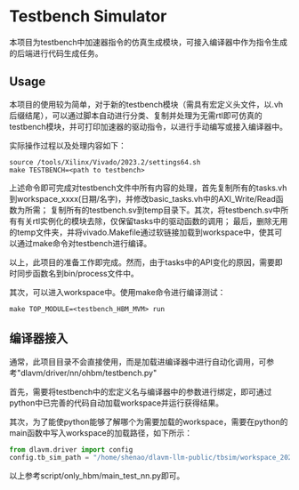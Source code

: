 # Testbench Simulator

本项目为testbench中加速器指令的仿真生成模块，可接入编译器中作为指令生成的后端进行代码生成任务。

## Usage

本项目的使用较为简单，对于新的testbench模块（需具有宏定义头文件，以.vh后缀结尾），可以通过脚本自动进行分类、复制并处理为无需rtl即可仿真的testbench模块，并可打印加速器的驱动指令，以进行手动编写或接入编译器中。

实际操作过程以及处理内容如下：

```shell
source /tools/Xilinx/Vivado/2023.2/settings64.sh
make TESTBENCH=<path to testbench>
```

上述命令即可完成对testbench文件中所有内容的处理，首先复制所有的tasks.vh到workspace_xxxx(日期/名字)，并修改basic_tasks.vh中的AXI_Write/Read函数为所需；
复制所有的testbench.sv到temp目录下。其次，将testbench.sv中所有有关rtl实例化的模块去除，仅保留tasks中的驱动函数的调用；
最后，删除无用的temp文件夹，并将vivado.Makefile通过软链接加载到workspace中，使其可以通过make命令对testbench进行编译。

以上，此项目的准备工作即完成。然而，由于tasks中的API变化的原因，需要即时同步函数名到bin/process文件中。

其次，可以进入workspace中。使用make命令进行编译测试：

```shell
make TOP_MODULE=<testbench_HBM_MVM> run
```

## 编译器接入

通常，此项目目录不会直接使用，而是加载进编译器中进行自动化调用，可参考"dlavm/driver/nn/ohbm/testbench.py"

首先，需要将testbench中的宏定义名与编译器中的参数进行绑定，即可通过python中已完善的代码自动加载workspace并运行获得结果。

其次，为了能使python能够了解哪个为需要加载的workspace，需要在python的main函数中写入workspace的加载路径，如下所示：

```python
from dlavm.driver import config
config.tb_sim_path = "/home/shenao/dlavm-llm-public/tbsim/workspace_2025_0226"

```

以上参考script/only_hbm/main_test_nn.py即可。
